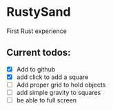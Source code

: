# RustySand
First Rust experience


## Current todos:
- [x] Add to github
- [x] add click to add a square
- [ ] Add proper grid to hold objects
- [ ] add simple gravity to squares
- [ ] be able to full screen
